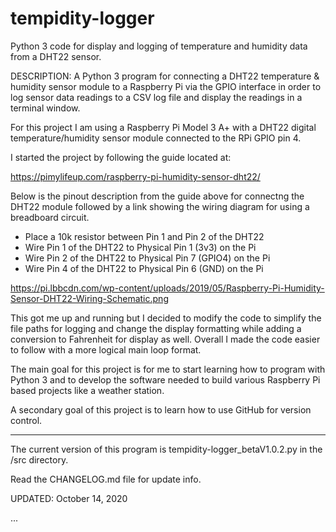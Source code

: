 # tempidity-logger

Python 3 code for display and logging of temperature and humidity data from a DHT22 sensor.

DESCRIPTION: A Python 3 program for connecting a DHT22 temperature & humidity sensor module to a
             Raspberry Pi via the GPIO interface in order to log sensor data readings to a CSV log file
             and display the readings in a terminal window.

For this project I am using a Raspberry Pi Model 3 A+ with a DHT22 digital 
temperature/humidity sensor module connected to the RPi GPIO pin 4.

I started the project by following the guide located at:

https://pimylifeup.com/raspberry-pi-humidity-sensor-dht22/

Below is the pinout description from the guide above for connectng the DHT22 module followed by a link showing the wiring
diagram for using a breadboard circuit.

   - Place a 10k resistor between Pin 1 and Pin 2 of the DHT22
   - Wire Pin 1 of the DHT22 to Physical Pin 1 (3v3) on the Pi
   - Wire Pin 2 of the DHT22 to Physical Pin 7 (GPIO4) on the Pi
   - Wire Pin 4 of the DHT22 to Physical Pin 6 (GND) on the Pi


https://pi.lbbcdn.com/wp-content/uploads/2019/05/Raspberry-Pi-Humidity-Sensor-DHT22-Wiring-Schematic.png

This got me up and running but I decided to modify the code to simplify the file paths for logging and change
the display formatting while adding a conversion to Fahrenheit for display as well. Overall I made the code easier to
follow with a more logical main loop format.

The main goal for this project is for me to start learning how to program with Python 3 and to develop
the software needed to build various Raspberry Pi based projects like a weather station.

A secondary goal of this project is to learn how to use GitHub for version control.

***********************************************************************************

The current version of this program is tempidity-logger_betaV1.0.2.py in the /src directory.

Read the CHANGELOG.md file for update info.

UPDATED: October 14, 2020

...

